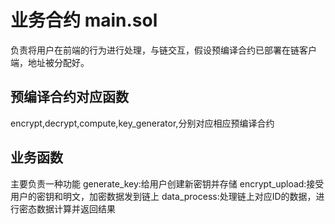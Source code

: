 # 业务合约 main.sol
负责将用户在前端的行为进行处理，与链交互，假设预编译合约已部署在链客户端，地址被分配好。
## 预编译合约对应函数
encrypt,decrypt,compute,key_generator,分别对应相应预编译合约
## 业务函数
主要负责一种功能
generate_key:给用户创建新密钥并存储
encrypt_upload:接受用户的密钥和明文，加密数据发到链上
data_process:处理链上对应ID的数据，进行密态数据计算并返回结果